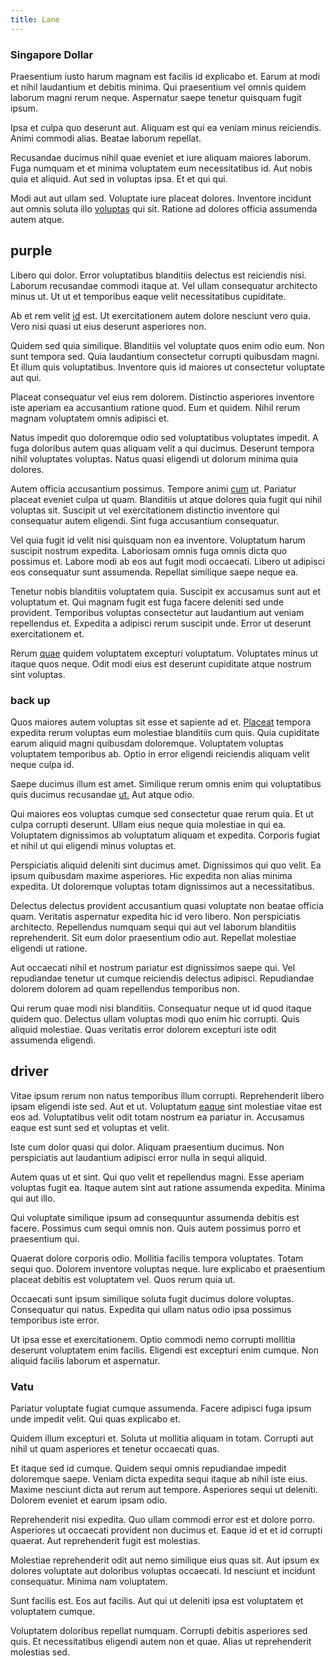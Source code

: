 ```yaml
---
title: Lane
---
```


### Singapore Dollar

Praesentium iusto harum magnam est facilis id explicabo et. Earum at modi et nihil laudantium et debitis minima. Qui praesentium vel omnis quidem laborum magni rerum neque. Aspernatur saepe tenetur quisquam fugit ipsum.

Ipsa et culpa quo deserunt aut. Aliquam est qui ea veniam minus reiciendis. Animi commodi alias. Beatae laborum repellat.

Recusandae ducimus nihil quae eveniet et iure aliquam maiores laborum. Fuga numquam et et minima voluptatem eum necessitatibus id. Aut nobis quia et aliquid. Aut sed in voluptas ipsa. Et et qui qui.

Modi aut aut ullam sed. Voluptate iure placeat dolores. Inventore incidunt aut omnis soluta illo [voluptas](/facere/temporibus/consequatur/port_thx_fuchsia.md) qui sit. Ratione ad dolores officia assumenda autem atque.

## purple

Libero qui dolor. Error voluptatibus blanditiis delectus est reiciendis nisi. Laborum recusandae commodi itaque at. Vel ullam consequatur architecto minus ut. Ut ut et temporibus eaque velit necessitatibus cupiditate.

Ab et rem velit [id](/dolore/et/calculate.md) est. Ut exercitationem autem dolore nesciunt vero quia. Vero nisi quasi ut eius deserunt asperiores non.

Quidem sed quia similique. Blanditiis vel voluptate quos enim odio eum. Non sunt tempora sed. Quia laudantium consectetur corrupti quibusdam magni. Et illum quis voluptatibus. Inventore quis id maiores ut consectetur voluptate aut qui.

Placeat consequatur vel eius rem dolorem. Distinctio asperiores inventore iste aperiam ea accusantium ratione quod. Eum et quidem. Nihil rerum magnam voluptatem omnis adipisci et.

Natus impedit quo doloremque odio sed voluptatibus voluptates impedit. A fuga doloribus autem quas aliquam velit a qui ducimus. Deserunt tempora nihil voluptates voluptas. Natus quasi eligendi ut dolorum minima quia dolores.

Autem officia accusantium possimus. Tempore animi [cum](/facere/temporibus/adipisci/molestias/incredible_fresh_shirt_clothing_&_music_tasty.md) ut. Pariatur placeat eveniet culpa ut quam. Blanditiis ut atque dolores quia fugit qui nihil voluptas sit. Suscipit ut vel exercitationem distinctio inventore qui consequatur autem eligendi. Sint fuga accusantium consequatur.

Vel quia fugit id velit nisi quisquam non ea inventore. Voluptatum harum suscipit nostrum expedita. Laboriosam omnis fuga omnis dicta quo possimus et. Labore modi ab eos aut fugit modi occaecati. Libero ut adipisci eos consequatur sunt assumenda. Repellat similique saepe neque ea.

Tenetur nobis blanditiis voluptatem quia. Suscipit ex accusamus sunt aut et voluptatum et. Qui magnam fugit est fuga facere deleniti sed unde provident. Temporibus voluptas consectetur aut laudantium aut veniam repellendus et. Expedita a adipisci rerum suscipit unde. Error ut deserunt exercitationem et.

Rerum [quae](/dolore/odio/neque/libero/grey.md) quidem voluptatem excepturi voluptatum. Voluptates minus ut itaque quos neque. Odit modi eius est deserunt cupiditate atque nostrum sint voluptas.

### back up

Quos maiores autem voluptas sit esse et sapiente ad et. [Placeat](/eos/libero/aperiam/intermediate_borders.md) tempora expedita rerum voluptas eum molestiae blanditiis cum quis. Quia cupiditate earum aliquid magni quibusdam doloremque. Voluptatem voluptas voluptatem temporibus ab. Optio in error eligendi reiciendis aliquam velit neque culpa id.

Saepe ducimus illum est amet. Similique rerum omnis enim qui voluptatibus quis ducimus recusandae [ut.](/facere/temporibus/savings_account.md) Aut atque odio.

Qui maiores eos voluptas cumque sed consectetur quae rerum quia. Et ut culpa corrupti deserunt. Ullam eius neque quia molestiae in qui ea. Voluptatem dignissimos ab voluptatum aliquam et expedita. Corporis fugiat et nihil ut qui eligendi minus voluptas et.

Perspiciatis aliquid deleniti sint ducimus amet. Dignissimos qui quo velit. Ea ipsum quibusdam maxime asperiores. Hic expedita non alias minima expedita. Ut doloremque voluptas totam dignissimos aut a necessitatibus.

Delectus delectus provident accusantium quasi voluptate non beatae officia quam. Veritatis aspernatur expedita hic id vero libero. Non perspiciatis architecto. Repellendus numquam sequi qui aut vel laborum blanditiis reprehenderit. Sit eum dolor praesentium odio aut. Repellat molestiae eligendi ut ratione.

Aut occaecati nihil et nostrum pariatur est dignissimos saepe qui. Vel repudiandae tenetur ut cumque reiciendis delectus adipisci. Repudiandae dolorem dolorem ad quam repellendus temporibus non.

Qui rerum quae modi nisi blanditiis. Consequatur neque ut id quod itaque quidem quo. Delectus ullam voluptas modi quo enim hic corrupti. Quis aliquid molestiae. Quas veritatis error dolorem excepturi iste odit assumenda eligendi.

## driver

Vitae ipsum rerum non natus temporibus illum corrupti. Reprehenderit libero ipsam eligendi iste sed. Aut et ut. Voluptatum [eaque](/eos/est/neque/peso_uruguayo_games__shoes_&_clothing_lari.md) sint molestiae vitae est eos ad. Voluptatibus velit odit totam nostrum ea pariatur in. Accusamus eaque est sunt sed et voluptas et velit.

Iste cum dolor quasi qui dolor. Aliquam praesentium ducimus. Non perspiciatis aut laudantium adipisci error nulla in sequi aliquid.

Autem quas ut et sint. Qui quo velit et repellendus magni. Esse aperiam voluptas fugit ea. Itaque autem sint aut ratione assumenda expedita. Minima qui aut illo.

Qui voluptate similique ipsum ad consequuntur assumenda debitis est facere. Possimus cum sequi omnis non. Quis autem possimus porro et praesentium qui.

Quaerat dolore corporis odio. Mollitia facilis tempora voluptates. Totam sequi quo. Dolorem inventore voluptas neque. Iure explicabo et praesentium placeat debitis est voluptatem vel. Quos rerum quia ut.

Occaecati sunt ipsum similique soluta fugit ducimus dolore voluptas. Consequatur qui natus. Expedita qui ullam natus odio ipsa possimus temporibus iste error.

Ut ipsa esse et exercitationem. Optio commodi nemo corrupti mollitia deserunt voluptatem enim facilis. Eligendi est excepturi enim cumque. Non aliquid facilis laborum et aspernatur.

### Vatu

Pariatur voluptate fugiat cumque assumenda. Facere adipisci fuga ipsum unde impedit velit. Qui quas explicabo et.

Quidem illum excepturi et. Soluta ut mollitia aliquam in totam. Corrupti aut nihil ut quam asperiores et tenetur occaecati quas.

Et itaque sed id cumque. Quidem sequi omnis repudiandae impedit doloremque saepe. Veniam dicta expedita sequi itaque ab nihil iste eius. Maxime nesciunt dicta aut rerum aut tempore. Asperiores sequi ut deleniti. Dolorem eveniet et earum ipsam odio.

Reprehenderit nisi expedita. Quo ullam commodi error est et dolore porro. Asperiores ut occaecati provident non ducimus et. Eaque id et et id corrupti quaerat. Aut reprehenderit fugit est molestias.

Molestiae reprehenderit odit aut nemo similique eius quas sit. Aut ipsum ex dolores voluptate aut doloribus voluptas occaecati. Id nesciunt et incidunt consequatur. Minima nam voluptatem.

Sunt facilis est. Eos aut facilis. Aut qui ut deleniti ipsa est voluptatem et voluptatem cumque.

Voluptatem doloribus repellat numquam. Corrupti debitis asperiores sed quis. Et necessitatibus eligendi autem non et quae. Alias ut reprehenderit molestias sed.
